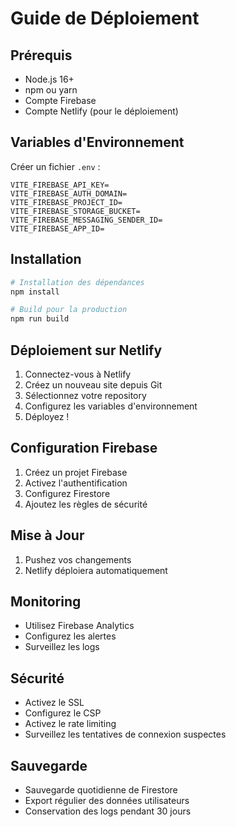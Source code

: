 # Guide de Déploiement

## Prérequis

- Node.js 16+
- npm ou yarn
- Compte Firebase
- Compte Netlify (pour le déploiement)

## Variables d'Environnement

Créer un fichier `.env` :

```env
VITE_FIREBASE_API_KEY=
VITE_FIREBASE_AUTH_DOMAIN=
VITE_FIREBASE_PROJECT_ID=
VITE_FIREBASE_STORAGE_BUCKET=
VITE_FIREBASE_MESSAGING_SENDER_ID=
VITE_FIREBASE_APP_ID=
```

## Installation

```bash
# Installation des dépendances
npm install

# Build pour la production
npm run build
```

## Déploiement sur Netlify

1. Connectez-vous à Netlify
2. Créez un nouveau site depuis Git
3. Sélectionnez votre repository
4. Configurez les variables d'environnement
5. Déployez !

## Configuration Firebase

1. Créez un projet Firebase
2. Activez l'authentification
3. Configurez Firestore
4. Ajoutez les règles de sécurité

## Mise à Jour

1. Pushez vos changements
2. Netlify déploiera automatiquement

## Monitoring

- Utilisez Firebase Analytics
- Configurez les alertes
- Surveillez les logs

## Sécurité

- Activez le SSL
- Configurez le CSP
- Activez le rate limiting
- Surveillez les tentatives de connexion suspectes

## Sauvegarde

- Sauvegarde quotidienne de Firestore
- Export régulier des données utilisateurs
- Conservation des logs pendant 30 jours